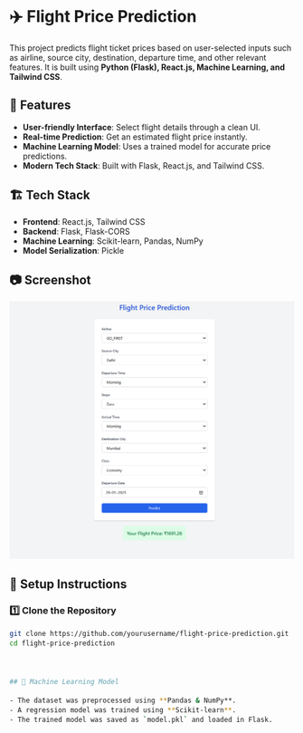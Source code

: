 # ✈️ Flight Price Prediction  

This project predicts flight ticket prices based on user-selected inputs such as airline, source city, destination, departure time, and other relevant features. It is built using **Python (Flask), React.js, Machine Learning, and Tailwind CSS**.

## 🚀 Features  
- **User-friendly Interface**: Select flight details through a clean UI.  
- **Real-time Prediction**: Get an estimated flight price instantly.  
- **Machine Learning Model**: Uses a trained model for accurate price predictions.  
- **Modern Tech Stack**: Built with Flask, React.js, and Tailwind CSS.  

## 🏗 Tech Stack  
- **Frontend**: React.js, Tailwind CSS  
- **Backend**: Flask, Flask-CORS  
- **Machine Learning**: Scikit-learn, Pandas, NumPy  
- **Model Serialization**: Pickle  

## 📷 Screenshot  
![Flight Price Prediction](./flight-pridiction/src/assets/Screenshot%202025-01-29%20163556.png)  

## 🔧 Setup Instructions  

### 1️⃣ Clone the Repository  
```sh
git clone https://github.com/yourusername/flight-price-prediction.git
cd flight-price-prediction



## 🧠 Machine Learning Model  

- The dataset was preprocessed using **Pandas & NumPy**.  
- A regression model was trained using **Scikit-learn**.  
- The trained model was saved as `model.pkl` and loaded in Flask.  
